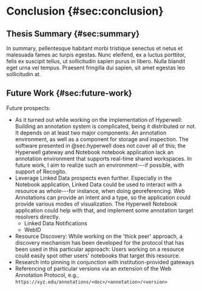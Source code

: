 # Conclusion {#sec:conclusion}

## Thesis Summary {#sec:summary}

In summary, pellentesque habitant morbi tristique senectus et netus et malesuada fames ac turpis egestas. Nunc eleifend, ex a luctus porttitor, felis ex suscipit tellus, ut sollicitudin sapien purus in libero. Nulla blandit eget urna vel tempus. Praesent fringilla dui sapien, sit amet egestas leo sollicitudin at.

## Future Work {#sec:future-work}

Future prospects:

* As it turned out while working on the implementation of Hyperwell: Building an annotation system is complicated, being it distributed or not. It depends on at least two major components: An annotation environment, as well as a component for storage and inspection. The software presented in @sec:hyperwell does not cover all of this; the Hyperwell gateway and Notebook notebook application lack an annotation environment that supports real-time shared workspaces. In future work, I aim to realize such an environment---if possible, with support of Recogito.
* Leverage Linked Data prospects even further. Especially in the Notebook application, Linked Data could be used to interact with a resource as whole---for instance, when doing georeferencing. Web Annotations can provide an intent and a type, so the application could provide various modes of visualization. The Hyperwell Notebook application could help with that, and implement some annotation target resolvers directly.
  * Linked Data Notifications
  * WebID
* Resource Discovery: While working on the 'thick peer' approach, a discovery mechanism has been developed for the protocol that has been used in this particular approach: Users working on a resource could easily spot other users' notebooks that target this resource.
* Research into pinning in conjunction with institution-provided gateways
* Referencing of particular versions via an extension of the Web Annotation Protocol, e.g., `https://xyz.edu/annotations/<doc>/<annotation>/<version>`


